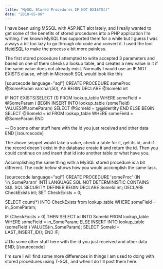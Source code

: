 ```yaml
---
title: "MySQL Stored Procedures IF NOT EXISTS()"
date: "2010-05-06"
---
```


I have been using MSSQL with ASP.NET alot lately, and I really wanted to get some of the benefits of stored procedures into a PHP application I'm writing. I've known MySQL has supported them for a while but I guess I was always a bit too lazy to go through old code and convert it. I used the tool [HeidiSQL](http://www.heidisql.com/) to make the process a bit more painless.

The first stored procedure I attempted to write accepted 3 parameters and based on one of them checks a lookup table, and creates a new value in it if the same value does not already exist. Normally I would use an IF NOT EXISTS clause, which in Microsoft SQL would look like this

\[sourcecode language="sql"\] CREATE PROCEDURE someProc @SomeParam varchar(50), AS BEGIN DECLARE @SomeId int

IF NOT EXISTS(SELECT (1) FROM lookup\_table WHERE someField = @SomeParam ) BEGIN INSERT INTO lookup\_table (someField) VALUES(@someParam) SELECT @SomeId = @@identity END ELSE BEGIN SELECT @SomeId = id FROM lookup\_table WHERE someField = @SomeParam END

\-- Do some other stuff here with the id you just received and other data END \[/sourcecode\]

The above snippet would take a value, check a table for it, get its id, and if the record doesn't exist in the database create it and return the id. Then you could continue on and insert that id into another table or what have you.

Accomplishing the same thing with a MySQL stored procedure is a bit different. The code below shows how you would accomplish the same task.

\[sourcecode language="sql"\] CREATE PROCEDURE 'someProc' (IN 'in\_SomeParam' INT) LANGUAGE SQL NOT DETERMINISTIC CONTAINS SQL SQL SECURITY DEFINER BEGIN DECLARE SomeId int; DECLARE CheckExists int; SET CheckExists = 0;

SELECT count(\*) INTO CheckExists from lookup\_table WHERE someField = in\_SomeParam;

IF (CheckExists > 0) THEN SELECT id INTO SomeId FROM lookup\_table WHERE someField = in\_SomeParam; ELSE INSERT INTO lookup\_table (someField ) VALUES(in\_SomeParam); SELECT SomeId = LAST\_INSERT\_ID(); END IF;

\# Do some other stuff here with the id you just received and other data END; \[/sourcecode\]

I'm sure I will find some more differences in things I am used to doing with stored procedures using T-SQL, and when I do I'll post them here.
